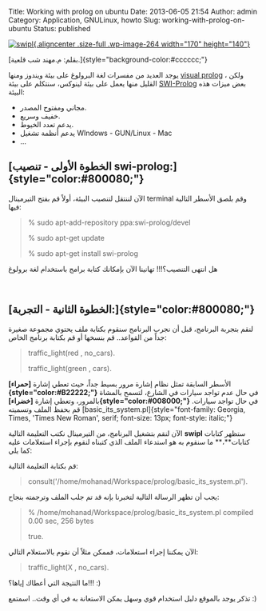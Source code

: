 Title: Working with prolog on ubuntu
Date: 2013-06-05 21:54
Author: admin
Category: Application, GNULinux, howto
Slug: working-with-prolog-on-ubuntu
Status: published

[![swipl](http://mycodee.com/wp-content/uploads/2013/06/swipl.png){.aligncenter .size-full .wp-image-264 width="170" height="140"}](http://mycodee.com/wp-content/uploads/2013/06/swipl.png)

[بقلم: م.مهند شب قلعية.]{style="background-color:#cccccc;"}

يوجد العديد من مفسرات لغة البرولوغ على بيئة ويندوز ومنها [visual prolog](http://www.visual-prolog.com/) ، ولكن القليل منها يعمل على بيئة لينوكس، سنتكلم على بيئة [SWI-Prolog](http://www.swi-prolog.org/) بعض ميزات هذه البيئة:

-   مجاني ومفتوح المصدر.
-   خفيف وسريع.
-   يدعم تعدد الخيوط.
-   يدعم أنظمة تشغيل WIndows - GUN/Linux - Mac
-   ...

[الخطوة الأولى - تنصيب swi-prolog:]{style="color:#800080;"} 
-----------------------------------------------------------

الآن لننتقل لتنصيب البيئة، أولاً قم بفتح التيرمينال terminal وقم بلصق الأسطر التالية فيها:

> \% sudo apt-add-repository ppa:swi-prolog/devel  
>   
> % sudo apt-get update  
>   
> % sudo apt-get install swi-prolog

هل انتهى التنصيب؟!!! تهانينا الآن بإمكانك كتابة برامج باستخدام لغة برولوغ

 

[الخطوة الثانية - التجربة:]{style="color:#800080;"} 
---------------------------------------------------

لنقم بتجربة البرنامج، قبل أن نجرب البرنامج سنقوم بكتابة ملف يحتوي مجموعة صغيرة جداً من القواعد.. قم بنسخها أو قم بكتابة برنامج الخاص:

> traffic\_light(red , no\_cars).  
>   
> traffic\_light(green , cars).

الأسطر السابقة تمثل نظام إشارة مرور بسيط جداً، حيث تعطي إشارة **[حمراء]{style="color:#B22222;"}** في حال عدم تواجد سيارات في الشارع، لتسمح بالمشاة بالمرور، وتعطي إشارة **[خضراء]{style="color:#008000;"}** في حال تواجد سيارات. قم بحفظ الملف وتسميته [basic\_its\_system.pl]{style="font-family: Georgia, Times, 'Times New Roman', serif; font-size: 13px; font-style: italic;"}

الآن لنقم بتشغيل البرنامج، من التيرمينال نكتب التعليمة التالية **swipl** ستظهر كتابات كتابات**،** ما سنقوم به هو استدعاء الملف الذي كتبناه لنقوم بإجراء استعلامات عليه كما يلي:

قم بكتابة التعليمة التالية:

> consult('/home/mohanad/Workspace/prolog/basic\_its\_system.pl').

يجب أن تظهر الرسالة التالية لتخبرنا بإنه قد تم جلب الملف وترجمته بنجاح:

> \% /home/mohanad/Workspace/prolog/basic\_its\_system.pl compiled 0.00 sec, 256 bytes  
>   
> true.

الآن يمكننا إجراء استعلامات، فممكن مثلاً أن نقوم بالاستعلام التالي:

> traffic\_light(X , no\_cars).

ما النتيجة التي أعطاك إياها؟!!! :)

تذكر يوجد بالموقع دليل استخدام قوي وسهل يمكن الاستعانة به في أي وقت.. اسمتمع :)
